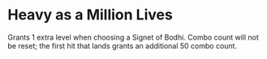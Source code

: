 # Heavy as a Million Lives

Grants 1 extra level when choosing a Signet of Bodhi.
Combo count will not be reset; the first hit that lands grants an additional 50 combo count.

